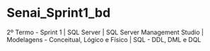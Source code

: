 # Senai_Sprint1_bd

2º Termo - Sprint 1 | SQL Server | SQL Server Management Studio | Modelagens - Conceitual, Lógico e Físico | SQL - DDL, DML e DQL
